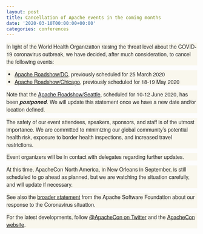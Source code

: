 ```yaml
---
layout: post
title: Cancellation of Apache events in the coming months
date: '2020-03-10T00:00:00+00:00'
categories: conferences
---
```

<p style="color: rgb(34, 34, 34); font-family: &quot;Helvetica Neue&quot;, &quot;Lucida Grande&quot;, Helvetica, Arial, Verdana, sans-serif; font-size: 12.8px; background-color: rgb(249, 247, 237);"><span style="font-size: 14px;">In light of the World Health Organization raising the threat level about the COVID-19 coronavirus outbreak, we have decided, after much consideration, to cancel the following events:</span></p><ul style="color: rgb(34, 34, 34); font-family: &quot;Helvetica Neue&quot;, &quot;Lucida Grande&quot;, Helvetica, Arial, Verdana, sans-serif; font-size: 12.8px; background-color: rgb(249, 247, 237);"><li><span style="font-size: 14px;"><a href="https://www.apachecon.com/usroadshowdc20/index.html" target="_blank" data-external="true"><span style="font-size: 14px;">Apache Roadshow/DC</span></a><span style="font-size: 14px;">, previously scheduled for 25 March 2020</span></span></li><li><span style="font-size: 14px;"><a href="https://www.apachecon.com/chiroadshow20/" target="_blank" data-external="true"><span style="font-size: 14px;">Apache Roadshow/Chicago</span></a><span style="font-size: 14px;">, previously scheduled for 18-19 May 2020</span></span></li></ul><p style="color: rgb(34, 34, 34); font-family: &quot;Helvetica Neue&quot;, &quot;Lucida Grande&quot;, Helvetica, Arial, Verdana, sans-serif; font-size: 12.8px; background-color: rgb(249, 247, 237);"><span style="font-size: 14px;">Note that the&nbsp;</span><a href="https://www.apachecon.com/searoadshow20/" target="_blank" data-external="true" style="background-color: rgb(255, 255, 255);"><span style="font-size: 14px;">Apache Roadshow/Seattle</span></a><span style="font-size: 14px;">, scheduled for 10-12 June 2020, has been&nbsp;</span><b><i><span style="font-size: 14px;">postponed</span></i></b><span style="font-size: 14px;">. We will update this statement once we have a new date and/or location defined.</span></p><p style="color: rgb(34, 34, 34); font-family: &quot;Helvetica Neue&quot;, &quot;Lucida Grande&quot;, Helvetica, Arial, Verdana, sans-serif; font-size: 12.8px; background-color: rgb(249, 247, 237);"><span style="font-size: 14px;"><span style="font-size: 14px;">The safety of our event attendees, speakers, sponsors, and staff is of the utmost importance. We are committed to minimizing our global </span><span style="font-size: 14px;">community’s potential health risk, exposure to border health inspections, and increased travel restrictions.</span></span></p><p style="color: rgb(34, 34, 34); font-family: &quot;Helvetica Neue&quot;, &quot;Lucida Grande&quot;, Helvetica, Arial, Verdana, sans-serif; font-size: 12.8px; background-color: rgb(249, 247, 237);"><span style="font-size: 14px;">Event organizers will be in contact with delegates regarding further updates.</span></p><p style="color: rgb(34, 34, 34); font-family: &quot;Helvetica Neue&quot;, &quot;Lucida Grande&quot;, Helvetica, Arial, Verdana, sans-serif; font-size: 12.8px; background-color: rgb(249, 247, 237);"><span style="font-size: 14px;">At this time, ApacheCon North America, in New Orleans in September, is still scheduled to go ahead as planned, but we are watching the situation carefully, and will update if necessary.</span></p><p style="color: rgb(34, 34, 34); font-family: &quot;Helvetica Neue&quot;, &quot;Lucida Grande&quot;, Helvetica, Arial, Verdana, sans-serif; font-size: 12.8px; background-color: rgb(249, 247, 237);"><span style="font-size: 14px;">See also the <a href="https://blogs.apache.org/foundation/entry/the-apache-software-foundation-statement" target="_blank">broader statement</a> from the Apache Software Foundation about our response to the Coronavirus situation.</span></p><div style="color: rgb(34, 34, 34); font-family: &quot;Helvetica Neue&quot;, &quot;Lucida Grande&quot;, Helvetica, Arial, Verdana, sans-serif; font-size: 12.8px; background-color: rgb(249, 247, 237);"><span style="font-size: 14px;">For the latest developments, follow&nbsp;</span><a href="https://twitter.com/apachecon" target="_blank" data-external="true" style="font-size: 12.8px;"><span style="font-size: 14px;">@ApacheCon on Twitter</span></a><span style="font-size: 14px;">&nbsp;and the <a href="https://apachecon.com/" target="_blank" data-external="true">ApacheCon website</a>.</span><br></div>
